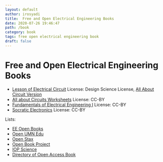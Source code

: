 ```yaml
---
layout: default
author: irosyadi
title:  Free and Open Electrical Engineering Books
date: 2020-07-26 19:46:47
path: /book
category: book
tags: free open electrical engineering book
draft: false
---
```


# Free and Open Electrical Engineering Books

- [Lesson of Electrical Circuit](https://www.ibiblio.org/kuphaldt/electricCircuits/) License: Design Science License, [All About Circuit Version](https://www.allaboutcircuits.com/textbook/)
- [All about Circuits Worksheets](https://www.allaboutcircuits.com/worksheets/) License: CC-BY
- [Fundamentals of Electrical Engineering I](https://open.umn.edu/opentextbooks/textbooks/fundamentals-of-electrical-engineering-1) License: CC-BY
- [Socratic Electronics](https://www.ibiblio.org/kuphaldt/socratic/index.html) License: CC-BY


Lists:
- [EE Open Books](https://opentextbc.ca/oerdiscipline/chapter/electrical-engineering/)
- [Open UMN Edu](https://open.umn.edu/opentextbooks/subjects/electrical)
- [Open Stax](https://cnx.org/browse)
- [Open Book Project](https://www.openbookproject.net/books/)
- [IOP Science](https://iopscience.iop.org/bookList/10/1)
- [Directory of Open Access Book](https://www.doabooks.org/doab?uiLanguage=en)
